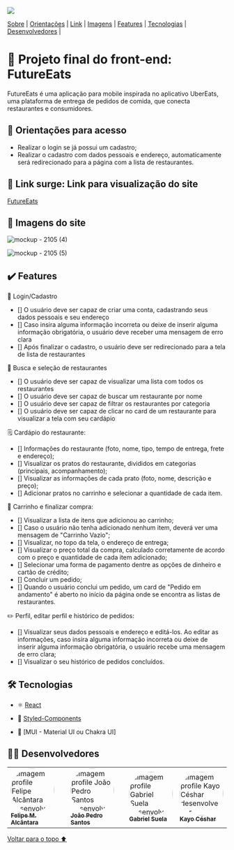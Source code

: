 <p id= "voltar"><img src="https://user-images.githubusercontent.com/98977257/169718703-27b27a45-0f16-4a38-9400-65d9ed932aef.png"/></p>

<p>
<a href="#sobre">Sobre</a> |
<a href="#orientacoes">Orientações</a> |
<a href="#link">Link</a> |
<a href="#imagens">Imagens</a> |
<a href="#features">Features</a> |
<a href="#tecnologias">Tecnologias</a> |
<a href="#desenvolvedores">Desenvolvedores</a> |
</p>

<h1 id="sobre">🍴 Projeto final do front-end: FutureEats</h1>

<p>FutureEats é uma aplicação para mobile inspirada no aplicativo UberEats, uma plataforma de entrega de pedidos de comida, que conecta restaurantes e consumidores.</p>

<h2 id="orientacoes">🚨 Orientações para acesso</h2>

- Realizar o login se já possui um cadastro;
- Realizar o cadastro com dados pessoais e endereço, automaticamente será redirecionado para a página com a lista de restaurantes. 

<h2 id="link">🔗 Link surge: Link para visualização do site</h2>

<a href="#">FutureEats</a>

<h2 id="imagens">📱 Imagens do site</h2>

![mockup - 2105 (4)](https://user-images.githubusercontent.com/98977257/169715748-729b6965-7e8b-48be-b60f-e9291bc91f46.png)

![mockup - 2105 (5)](https://user-images.githubusercontent.com/98977257/169719179-063fc092-cf64-4310-a4bb-bdc810348e74.png)


<h2 id="features">✔️ Features</h2>

👤 Login/Cadastro
- [] O usuário deve ser capaz de criar uma conta, cadastrando seus dados pessoais e seu endereço
- [] Caso insira alguma informação incorreta ou deixe de inserir alguma informação obrigatória, o usuário deve receber uma mensagem de erro clara
- [] Após finalizar o cadastro, o usuário deve ser redirecionado para a tela de lista de restaurantes

🔎 Busca e seleção de restaurantes
- [] O usuário deve ser capaz de visualizar uma lista com todos os restaurantes
- [] O usuário deve ser capaz de buscar um restaurante por nome
- [] O usuário deve ser capaz de filtrar os restaurantes por categoria
- [] O usuário deve ser capaz de clicar no card de um restaurante para visualizar a tela com seu cardápio
 
🗒️ Cardápio do restaurante:
- [] Informações do restaurante (foto, nome, tipo, tempo de entrega, frete e endereço);
- [] Visualizar os pratos do restaurante, divididos em categorias (principais, acompanhamento);
- [] Visualizar as informações de cada prato (foto, nome, descrição e preço);
- [] Adicionar pratos no carrinho e selecionar a quantidade de cada item.

🛒 Carrinho e finalizar compra:
- [] Visualizar a lista de itens que adicionou ao carrinho;
- [] Caso o usuário não tenha adicionado nenhum item, deverá ver uma mensagem de "Carrinho Vazio";
- [] Visualizar, no topo da tela, o endereço de entrega;
- [] Visualizar o preço total da compra, calculado corretamente de acordo com o preço e quantidade de cada item adicionado;
- [] Selecionar uma forma de pagamento dentre as opções de dinheiro e cartão de crédito;
- [] Concluir um pedido;
- [] Quando o usuário conclui um pedido, um card de "Pedido em andamento" é aberto no início da página onde se encontra as listas de restaurantes.

✏️ Perfil, editar perfil e histórico de pedidos:
- [] Visualizar seus dados pessoais e endereço e editá-los. Ao editar as informações, caso insira alguma informação incorreta ou deixe de inserir alguma informação obrigatória, o usuário recebe uma mensagem de erro clara;
- [] Visualizar o seu histórico de pedidos concluídos.

 
 <h2 id="tecnologias">🛠 Tecnologias</h2>
 
- ⚛️ [React](https://pt-br.reactjs.org/docs/getting-started.html)

- 💅 [Styled-Components](https://styled-components.com/docs)

- 💎 [MUI - Material UI ou Chakra UI] 

<h2 id="desenvolvedores">👨‍💻 Desenvolvedores</h2>
<table>         
<td><a href="https://github.com/fmalcantara"><img style="border-radius: 50%;" src="https://avatars.githubusercontent.com/u/102332717?v=4" width="100px;" alt="Imagem profile Felipe Alcântara desenvolvedor"/><br /><sub><b>Felipe M. Alcântara </b></sub></a><br /> 
<td><a href="https://github.com/JoaoPedroweb"><img style="border-radius: 50%;" src="https://avatars.githubusercontent.com/u/96431370?v=4" width="100px;" alt="Imagem profile João Pedro Santos desenvolvedora"/><br /><sub><b>João Pedro Santos </b></sub></a><br /> 
<td><a href="https://github.com/gabriel-suela"><img style="border-radius: 50%;" src="https://avatars.githubusercontent.com/u/96388423?v=4" width="100px;" alt="Imagem profile Gabriel Suela desenvolvedor"/><br /><sub><b> Gabriel Suela </b></sub></a><br /> 
<td><a href="https://github.com/kayoceshar"><img style="border-radius: 50%;" src="https://avatars.githubusercontent.com/u/78767807?v=4" width="100px;" alt="Imagem profile Kayo Céshar desenvolvedor"/><br /><sub><b> Kayo Céshar </b></sub></a><br /> 
</table>

<a href="#voltar">Voltar para o topo ⬆️</a>
